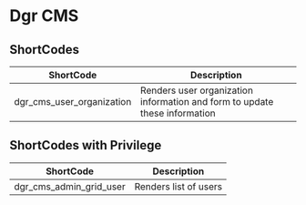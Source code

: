 # Dgr CMS

## ShortCodes

| ShortCode | Description |
| ---- | ---- |
| dgr_cms_user_organization | Renders user organization information and form to update these information |

## ShortCodes with Privilege

| ShortCode | Description |
| ---- | ---- |
| dgr_cms_admin_grid_user | Renders list of users |